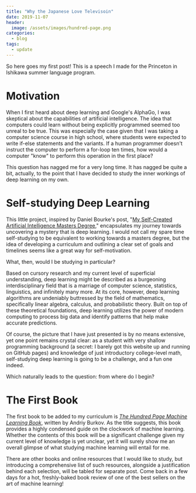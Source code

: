 ```yaml
---
title: "Why the Japanese Love Televisoin"
date: 2019-11-07
header:
  image: /assets/images/hundred-page.png
categories:
  - blog
tags:
  - update
---
```


So here goes my first post! This is a speech I made for the Princeton in Ishikawa summer language program.

# Motivation

When I first heard about deep learning and Google's AlphaGo, I was skeptical about the capabilities of artificial intelligence. The idea that computers could learn without being explicitly programmed seemed too unreal to be true. This was especially the case given that I was taking a computer science course in high school, where students were expected to write if-else statements and the variants. If a human programmer doesn't instruct the computer to perform a for-loop ten times, how would a computer "know" to perform this operation in the first place?

This question has nagged me for a very long time. It has nagged be quite a bit, actually, to the point that I have decided to study the inner workings of deep learning on my own. 

# Self-studying Deep Learning

This little project, inspired by Daniel Bourke's post, "[My Self-Created Artificial Intelligence Masters Degree]," encapsulates my journey towards uncovering a mystery that is deep learning. I would not call my spare time self-studying to be equivalent to working towards a masters degree, but the idea of developing a curriculum and outlining a clear set of goals and timelines seems like a great way for self-motivation. 

What, then, would I be studying in particular? 

Based on cursory research and my current level of superficial understanding, deep learning might be described as a burgeoning interdisciplinary field that is a marriage of computer science, statistics, linguistics, and infinitely many more. At its core, however, deep learning algorithms are undeniably buttressed by the field of mathematics, specifically linear algebra, calculus, and probabilistic theory. Built on top of these theoretical foundations, deep learning utilizes the power of modern computing to process big data and identify patterns that help make accurate predictions.

Of course, the picture that I have just presented is by no means extensive, yet one point remains crystal clear: as a student with very shallow programming background (a secret: I barely got this website up and running on GitHub pages) and knowledge of just introductory college-level math, self-studying deep learning is going to be a challenge, and a fun one indeed. 

Which naturally leads to the question: from where do I begin?

# The First Book

The first book to be added to my curriculum is *[The Hundred Page Machine Learning Book]*, written by Andriy Burkov. As the title suggests, this book provides a highly condensed guide on the clockwork of machine learning. Whether the contents of this book will be a significant challenge given my current level of knowledge is yet unclear, yet it will surely show me an overall glimpse of what studying machine learning will entail for me. 

There are other books and online resources that I would like to study, but introducing a comprehensive list of such resources, alongside a justification behind each selection, will be tabled for separate post. Come back in a few days for a hot, freshly-baked book review of one of the best sellers on the art of machine learning!



[My Self-Created Artificial Intelligence Masters Degree]: https://hackernoon.com/my-self-created-ai-masters-degree-ddc7aae92d0e
[The Hundred Page Machine Learning Book]: http://themlbook.com
